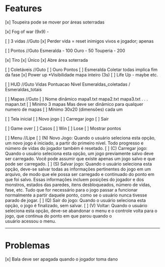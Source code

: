 # Features

[x] Toupeira pode se mover por áreas soterradas
	
[x] Fog of war (9x9) - 

[ ] 3 vidas //Guto
    [x] Perder vida = reset inimigos vivos e jogador; apenas

[ ] Pontos //Guto
    Esmeralda - 100
    Ouro - 50
    Touperia - 200

[x] Tiro
    [x] Único
    [x] Abre área soterrada

[ ] Coletáveis //Guto
    [ ] Ouro
        Pontos
    [ ] Esmeralda
        Coletar todas implica fim da fase
    [x] Power up
        *Visibilidade mapa inteiro (3s)
    [ ] Life Up - maybe
        etc.
        
[ ] HUD //Guto
    Vidas
    Pontuacao
    Nivel
    Esmeraldas_coletadas / Esmeraldas_totais
    
[ ] Mapas //Guto
    [ ] Nome dinâmico
        mapa1.txt
        mapa2.txt
        mapa3.txt
        .
        .
        .
        mapan.txt
    [ ] Mínimo 3 mapas
        Mas deve ser dinâmico para qualquer numero de mapas
    [ ] Mínimo 30x20 (dimensões) cada um
    
[ ] Tela inicial
    [ ] Novo jogo
    [ ] Carregar jogo
    [ ] Sair

[ ] Game over
    [ ] Casos
        [ ] Win
        [ ] Lose
    [ ] Mostrar pontos
    
[ ] Menu  //Lipe
    [ ] (N) Novo Jogo: Quando o usuário seleciona esta opção, um novo jogo é iniciado, a partir do
primeiro nível. Todo progresso e número de vidas do jogador também é resetado.
    [ ] (C) Carregar jogo: Quando o usuário seleciona esta opção, um jogo previamente salvo deve ser
carregado. Você pode assumir que existe apenas um jogo salvo e que pode ser carregado.
    [ ] (S) Salvar jogo: Quando o usuário seleciona esta opção, deve-se salvar todas as informações
pertinentes do jogo em um arquivo, de modo que ele possa ser carregado e continuado do ponto
em que foi salvo. Essas informações incluem posições do jogador e dos monstros, estados das
paredes, itens desbloqueados, número de vidas, fase, etc. Tudo que for necessário para o jogo
passar a funcionar normalmente a partir daquele ponto, como se o usuário nunca tivesse parado de
jogar.
    [ ] (Q) Sair do jogo: Quando o usuário seleciona esta opção, o jogo é finalizado, sem salvar.
    [ ] (V) Voltar: Quando o usuário seleciona esta opção, deve-se abandonar o menu e o controle volta
para o jogo, que continua do ponto em que parou quando o usuário acessou o menu.

---

# Problemas

[x] Bala deve ser apagada quando o jogador toma dano
